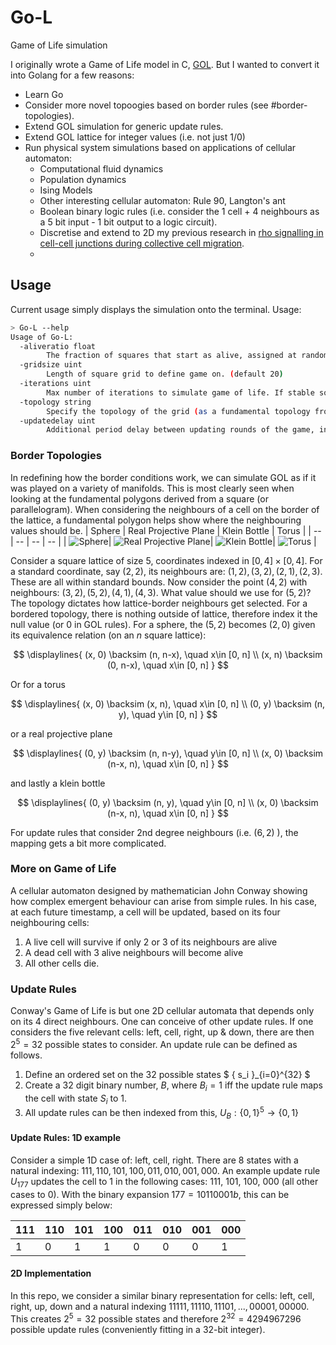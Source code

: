 # Go-L
Game of Life simulation 

I originally wrote a Game of Life model in C, [GOL](https://github.com/Jeadie/GOL/). But I wanted to convert it into Golang for a few reasons:
 - Learn Go
 - Consider more novel topoogies based on border rules (see #border-topologies).
 - Extend GOL simulation for generic update rules.
 - Extend GOL lattice for integer values (i.e. not just 1/0)
 - Run physical system simulations based on applications of cellular automaton:
   - Computational fluid dynamics
   - Population dynamics
   - Ising Models
   - Other interesting cellular automaton: Rule 90, Langton's ant
   - Boolean binary logic rules (i.e. consider the 1 cell + 4 neighbours as a 5 bit input - 1 bit output to a logic circuit). 
   - Discretise and extend to 2D my previous research in [rho signalling in cell-cell junctions during collective cell migration](https://github.com/Jeadie/UQ-Winter-Research-Project-2017).
   - 


## Usage
Current usage simply displays the simulation onto the terminal. Usage: 
```bash
> Go-L --help
Usage of Go-L:
  -aliveratio float
    	The fraction of squares that start as alive, assigned at random. Domain: [0.0, 1.0]. (default 0.8)
  -gridsize uint
    	Length of square grid to define game on. (default 20)
  -iterations uint
    	Max number of iterations to simulate game of life. If stable solution, will exit early. (default 100)
  -topology string
    	Specify the topology of the grid (as a fundamental topology from a parallelograms). Valid parameters: BORDERED, TORUS, KLEIN_BOTTLE, PROJECTIVE_PLANE, SPHERE. (default "BORDERED")
  -updatedelay uint
    	Additional period delay between updating rounds of the game, in milliseconds. Does not take into account processing time. (default 200)
```

### Border Topologies
In redefining how the border conditions work, we can simulate GOL as if it was played on a variety of manifolds. This is most clearly seen when looking at the fundamental polygons derived from a square (or parallelogram). When considering the neighbours of a cell on the border of the lattice, a fundamental polygon helps show where the neighbouring values should be.
| Sphere | Real Projective Plane | Klein Bottle | Torus | 
| -- | -- | -- | -- | 
| ![Sphere](https://upload.wikimedia.org/wikipedia/commons/thumb/c/c1/SphereAsSquare.svg/240px-SphereAsSquare.svg.png)| ![Real Projective Plane](https://upload.wikimedia.org/wikipedia/commons/thumb/9/9b/ProjectivePlaneAsSquare.svg/240px-ProjectivePlaneAsSquare.svg.png)| ![Klein Bottle](https://upload.wikimedia.org/wikipedia/commons/thumb/e/e6/KleinBottleAsSquare.svg/240px-KleinBottleAsSquare.svg.png)| ![Torus](https://upload.wikimedia.org/wikipedia/commons/thumb/f/f2/TorusAsSquare.svg/240px-TorusAsSquare.svg.png) |


Consider a square lattice of size 5, coordinates indexed in $[0,4] \times [0,4]$. For a standard coordinate, say $(2,2)$, its neighbours are: ${(1,2),(3,2),(2,1),(2,3)}$. These are all within standard bounds. Now consider the point $(4,2)$ with neighbours: ${(3,2),(5,2),(4,1),(4,3)}$. What value should we use for $(5,2)$? The topology dictates how lattice-border neighbours get selected. For a bordered topology, there is nothing outside of lattice, therefore index it the null value (or 0 in GOL rules). For a sphere, the $(5,2)$ becomes $(2,0)$ given its equivalence relation (on an $n$ square lattice): 

$$ 
\displaylines{
 (x, 0) \backsim (n, n-x), \quad x\in [0, n] \\
 (x, n) \backsim (0, n-x), \quad x\in [0, n]
 }
$$

Or for a torus

$$ 
\displaylines{
 (x, 0) \backsim (x, n), \quad x\in [0, n] \\
 (0, y) \backsim (n, y), \quad y\in [0, n]
}
$$

or a real projective plane

$$ 
\displaylines{
 (0, y) \backsim (n, n-y), \quad y\in [0, n] \\
 (x, 0) \backsim (n-x, n), \quad x\in [0, n]
}
$$

and lastly a klein bottle

$$ 
\displaylines{
 (0, y) \backsim (n, y), \quad y\in [0, n] \\
 (x, 0) \backsim (n-x, n), \quad x\in [0, n]
}
$$

For update rules that consider 2nd degree neighbours (i.e. $(6,2)$ ), the mapping gets a bit more complicated. 


### More on Game of Life
A cellular automaton designed by mathematician John Conway showing how complex emergent behaviour can arise from simple
rules. In his case, at each future timestamp, a cell will be updated, based on its four neighbouring cells: 
1. A live cell will survive if only 2 or 3 of its neighbours are alive
2. A dead cell with 3 alive neighbours will become alive
3. All other cells die. 

### Update Rules
Conway's Game of Life is but one 2D cellular automata that depends only on its 4 direct neighbours. One can conceive of
other update rules. If one considers the five relevant cells: left, cell, right, up & down, there are then $2^5=32$ possible states to consider. An update rule can be defined as follows.
1. Define an ordered set on the 32 possible states $ \{ s_i \}_{i=0}^{32} $ 
2. Create a 32 digit binary number, $B$, where $B_i = 1$ iff the update rule maps the cell with state $S_i$ to 1.
3. All update rules can be then indexed from this, $U_B : \{0,1\}^5 \to \{ 0, 1\}$

#### Update Rules: 1D example
Consider a simple 1D case of: left, cell, right. There are 8 states with a natural indexing: $111, 110, 101, 100, 011, 010, 001, 000$. An example update rule $U_{177}$ updates the cell to 1 in the following cases: 111, 101, 100, 000 (all other cases to 0). With the binary expansion $177 = 10110001b$, this can be expressed simply below: 

| 111 | 110 | 101 | 100 | 011 | 010 | 001 | 000 |
| --- | --- | --- | --- | --- | --- | --- | --- |
| 1 | 0 | 1 | 1 | 0 | 0 | 0 | 1 |

#### 2D Implementation
In this repo, we consider a similar binary representation for cells: left, cell, right, up, down and a natural indexing $11111, 11110, 11101, ..., 00001, 00000$. This creates $2^5=32$ possible states and therefore $2^{32} = 4294967296$ possible update rules (conveniently fitting in a 32-bit integer). 





